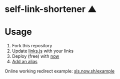 # self-link-shortener ▲

# Usage
1. Fork this repository
2. Update [links.js](https://github.com/eptaccio/self-link-shortener/blob/master/links.js) with your links
3. Deploy (free) with [now](https://zeit.co/now)
4. [Add an alias](https://zeit.co/docs/features/aliases)

Online working redirect example: [sls.now.sh/example](https://sls.now.sh/example) 